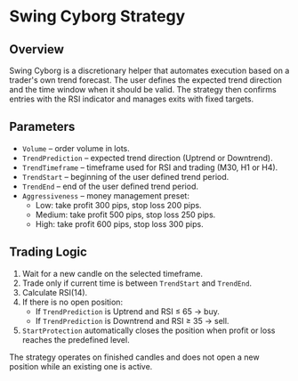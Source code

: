 # Swing Cyborg Strategy

## Overview
Swing Cyborg is a discretionary helper that automates execution based on a trader's own trend forecast. The user defines the expected trend direction and the time window when it should be valid. The strategy then confirms entries with the RSI indicator and manages exits with fixed targets.

## Parameters
- `Volume` – order volume in lots.
- `TrendPrediction` – expected trend direction (Uptrend or Downtrend).
- `TrendTimeframe` – timeframe used for RSI and trading (M30, H1 or H4).
- `TrendStart` – beginning of the user defined trend period.
- `TrendEnd` – end of the user defined trend period.
- `Aggressiveness` – money management preset:
  - Low: take profit 300 pips, stop loss 200 pips.
  - Medium: take profit 500 pips, stop loss 250 pips.
  - High: take profit 600 pips, stop loss 300 pips.

## Trading Logic
1. Wait for a new candle on the selected timeframe.
2. Trade only if current time is between `TrendStart` and `TrendEnd`.
3. Calculate RSI(14).
4. If there is no open position:
   - If `TrendPrediction` is Uptrend and RSI ≤ 65 → buy.
   - If `TrendPrediction` is Downtrend and RSI ≥ 35 → sell.
5. `StartProtection` automatically closes the position when profit or loss reaches the predefined level.

The strategy operates on finished candles and does not open a new position while an existing one is active.
